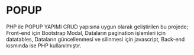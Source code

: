 # POPUP
 PHP ile POPUP YAPIMI
CRUD yapısına uygun olarak geliştirilen bu projede;
Front-end için Bootstrap Modal,
Dataların pagination işlemleri için datatables,
Dataların güncellenmesi ve silinmesi için javascript,
Back-end kısmında ise PHP kullanılmıştır.
